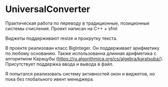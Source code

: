# UniversalConverter
Практическая работа по переводу в традиционные, позиционные системы счисления.
Проект написан на С++ + sfml

Виджеты поддерживают resize и прокрутку текста.

В проекте реализован класс BigInteger. Он поддерживает арифметику по любому основанию. Также использованна длинная арифметика с алгоритмом Карацубы (https://ru.algorithmica.org/cs/algebra/karatsuba/).
Присутствует поддержка ввода и вывода в файл. 

Я попытался реализовать систему активностей окон и виджетов, но пока без глобального ивент менеджера.
